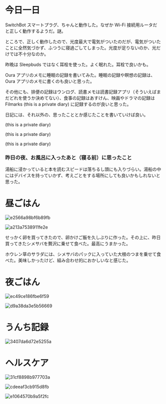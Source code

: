 # 今日一日
SwitchBot スマートプラグ、ちゃんと動作した。なぜか Wi-Fi 接続用ルータだと正しく動作するようだ。謎。

ところで、正しく動作したので、光度最大で電気がついたのだが、電気がついたことに全然気づかず、ふつうに寝過ごしてしまった。光度が足りないのか、光だけでは不十分なのか。

昨晩は Sleepbuds ではなく耳栓を使った。よく眠れた。耳栓で良いかも。

Oura アプリのメモに睡眠の記録を書いてみた。睡眠の記録や瞑想の記録は、Oura アプリのメモに書くのも良いと思った。

その他にも、排便の記録はウンログ、読書メモは読書記録アプリ（そういえばまだどれを使うか決めてない）、食事の記録はあすけん、映画やドラマの記録は Filmarks (this is a private diary)  に記録するのが良いと思った。

日記には、それ以外の、思ったこととか感じたことを書いていけば良い。

 (this is a private diary)

 (this is a private diary)

 (this is a private diary)

### 昨日の夜、お風呂に入ったあと（寝る前）に思ったこと
湯船に浸かっていると本を読むスピードは落ちるし頭にも入りづらい。湯船の中にはデバイスを持っていかず、考えごとをする場所にしても良いかもしれないと思った。

# 昼ごはん
![e2566a98bf6b89fb](https://noraworld.github.io/box-bulbasaur/2019/12/e2566a98bf6b89fb.jpg)

![a213a7538911fe2e](https://noraworld.github.io/box-bulbasaur/2019/12/a213a7538911fe2e.jpg)

せっかく卵を買ってきたので、卵かけご飯を久しぶりに作った。その上に、昨日買ってきたシメサバを贅沢に乗せて食べた。最高にうまかった。

ホウレン草のサラダには、シメサバのパックに入っていた大根のつまを乗せて食べた。美味しかったけど、組み合わせ的におかしいなと感じた。

# 夜ごはん
![ec49ce186fbe6f59](https://noraworld.github.io/box-bulbasaur/2019/12/ec49ce186fbe6f59.jpg)

![d9a38da3e5b56669](https://noraworld.github.io/box-bulbasaur/2019/12/d9a38da3e5b56669.jpg)

# うんち記録
![3407da6d72e5255a](https://noraworld.github.io/box-bulbasaur/2019/12/3407da6d72e5255a.png)

# ヘルスケア
![31cf8898b977703a](https://noraworld.github.io/box-bulbasaur/2019/12/31cf8898b977703a.png)

![cdeeaf3cb915d8fb](https://noraworld.github.io/box-bulbasaur/2019/12/cdeeaf3cb915d8fb.png)

![e1064570b9a5f2fc](https://noraworld.github.io/box-bulbasaur/2019/12/e1064570b9a5f2fc.jpg)
